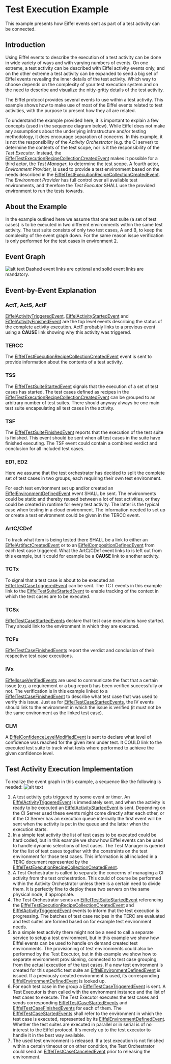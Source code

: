 # Test Execution Example
This example presents how Eiffel events sent as part of a test activity can be connected.

## Introduction
Using Eiffel events to describe the execution of a test activity can be done in wide variety of ways and with varying numbers of events. On one extreme, a test activity can be described with Eiffel activity events only, and on the other extreme a test activity can be expanded to send a big set of Eiffel events revealing the inner details of the test activity. Which way to choose depends on the complexity of your test execution system and on the need to describe and visualize the nitty-gritty details of the test activity.

The Eiffel protocol provides several events to use within a test activity. This example shows how to make use of most of the Eiffel events related to test activities, with the purpose to present how they all are related.

To understand the example provided here, it is important to explain a few concepts (used in the sequence diagram below). While Eiffel does not make any assumptions about the underlying infrastructure and/or testing methodology, it does encourage separation of concerns. In this example, it is not the responsibility of the _Activity Orchestrator_ (e.g. the CI server) to determine the contents of the test scope, nor is it the responsibility of the _Test Executor_. Instead, the [EiffelTestExecutionRecipeCollectionCreatedEvent](../eiffel-vocabulary/EiffelTestExecutionRecipeCollectionCreatedEvent.md) makes it possible for a third actor, the _Test Manager_, to determine the test scope. A fourth actor, _Environment Provider_, is used to provide a test environment based on the needs described in the [EiffelTestExecutionRecipeCollectionCreatedEvent](../eiffel-vocabulary/EiffelTestExecutionRecipeCollectionCreatedEvent.md). The _Environment Provider_ has full control over all available test environments, and therefore the _Test Executor_ SHALL use the provided environment to run the tests towards.

## About the Example
In the example outlined here we assume that one test suite (a set of test cases) is to be executed in two different environments within the same test activity. The test suite consists of only two test cases, A and B, to keep the complexity of the event graph down. For the same reason issue verification is only performed for the test cases in environment 2.

## Event Graph
![alt text](./test-execution.svg "Event Graph of Test Execution Example")
Dashed event links are optional and solid event links are mandatory.

## Event-by-Event Explanation
### ActT, ActS, ActF
[EiffelActivityTriggeredEvent](../eiffel-vocabulary/EiffelActivityTriggeredEvent.md), [EiffelActivityStartedEvent](../eiffel-vocabulary/EiffelActivityStartedEvent.md) and [EiffelActivityFinishedEvent](../eiffel-vocabulary/EiffelActivityFinishedEvent.md) are the top level events describing the status of the complete activity execution. ActT probably links to a previous event using a __CAUSE__ link showing why this activity was triggered.

### TERCC
The [EiffelTestExecutionRecipeCollectionCreatedEvent](../eiffel-vocabulary/EiffelTestExecutionRecipeCollectionCreatedEvent.md) event is sent to provide information about the contents of a test activity.

### TSS
The [EiffelTestSuiteStartedEvent](../eiffel-vocabulary/EiffelTestSuiteStartedEvent.md) signals that the execution of a set of test cases has started. The test cases defined as recipes in the [EiffelTestExecutionRecipeCollectionCreatedEvent](../eiffel-vocabulary/EiffelTestExecutionRecipeCollectionCreatedEvent.md) can be grouped to an arbitrary number of test suites. There should anyway always be one main test suite encapsulating all test cases in the activity.

### TSF
The [EiffelTestSuiteFinishedEvent](../eiffel-vocabulary/EiffelTestSuiteFinishedEvent.md) reports that the execution of the test suite is finished. This event should be sent when all test cases in the suite have finished executing. The TSF event could contain a combined verdict and conclusion for all included test cases.

### ED1, ED2
Here we assume that the test orchestrator has decided to split the complete set of test cases in two groups, each requiring their own test environment.

For each test environment set up and/or created an [EiffelEnvironmentDefinedEvent](../eiffel-vocabulary/EiffelEnvironmentDefinedEvent.md) event SHALL be sent. The environments could be static and thereby reused between a lot of test activities, or they could be created in runtime for every test activity. The latter is the typical case when testing in a cloud environment. The information needed to set up or create a test environment could be given in the TERCC event.

### ArtC/CDef
To track what item is being tested there SHALL be a link to either an [EiffelArtifactCreatedEvent](../eiffel-vocabulary/EiffelArtifactCreatedEvent.md) or to an [EiffelCompositionDefinedEvent](../eiffel-vocabulary/EiffelCompositionDefinedEvent.md) from each test case triggered. What the ArtC/CDef event links to is left out from this example, but it could for example be a __CAUSE__ link to another activity.

### TCTx
To signal that a test case is about to be executed an [EiffelTestCaseTriggeredEvent](../eiffel-vocabulary/EiffelTestCaseTriggeredEvent.md) can be sent. The TCT events in this example link to the [EiffelTestSuiteStartedEvent](../eiffel-vocabulary/EiffelTestSuiteStartedEvent.md) to enable tracking of the context in which the test cases are to be executed.

### TCSx
[EiffelTestCaseStartedEvents](../eiffel-vocabulary/EiffelTestCaseStartedEvent.md) declare that test case executions have started. They should link to the environment in which they are executed.

### TCFx
[EiffelTestCaseFinishedEvents](../eiffel-vocabulary/EiffelTestCaseFinishedEvent.md) report the verdict and conclusion of their respective test case executions.

### IVx
[EiffelIssueVerifiedEvents](../eiffel-vocabulary/EiffelIssueVerifiedEvent.md) are used to communicate the fact that a certain issue (e.g. a requirement or a bug report) has been verified successfully or not. The verification is in this example linked to a [EiffelTestCaseFinishedEvent](../eiffel-vocabulary/EiffelTestCaseFinishedEvent.md) to describe what test  case that was used to verify this issue. Just as for [EiffelTestCaseStartedEvents](../eiffel-vocabulary/EiffelTestCaseStartedEvent.md), the IV events should link to the environment in which the issue is verified (it must not be the same environment as the linked test case).

### CLM
A [EiffelConfidenceLevelModifiedEvent](../eiffel-vocabulary/EiffelConfidenceLevelModifiedEvent.md) is sent to declare what level of confidence was reached for the given item under test. It COULD link to the executed test suite to track what tests where performed to achieve the given confidence level.

## Test Activity Execution Implementation
To realize the event graph in this example, a sequence like the following is needed:
![alt text](./test-execution-sequence.png "Sequence of Calls and Events of Test Execution Example")

1. A test activity gets triggered by some event or timer. An [EiffelActivityTriggeredEvent](../eiffel-vocabulary/EiffelActivityTriggeredEvent.md) is immediately sent, and when the activity is ready to be executed an [EiffelActivityStartedEvent](../eiffel-vocabulary/EiffelActivityStartedEvent.md) is sent. Depending on the CI Server used these events might come directly after each other, or if the CI Server has an execution queue internally the first event will be sent when the activity is put in the queue and the latter when the execution starts.
2. In a simple test activity the list of test cases to be executed could be hard coded, but in this example we show how Eiffel events can be used to handle dynamic selections of test cases. The Test Manager is queried for the list of test cases together with the constraints on the test environment for those test cases. This information is all included in a TERC document represented by the [EiffelTestExecutionRecipeCollectionCreatedEvent](../eiffel-vocabulary/EiffelTestExecutionRecipeCollectionCreatedEvent.md).
3. A Test Orchestrator is called to separate the concerns of managing a CI activity from the test orchestration. This could of course be performed within the Activity Orchestrator unless there is a certain need to divide them. It is perfectly fine to deploy these two servers on the same physical node, if appropriate.
4. The Test Orchestrator sends an [EiffelTestSuiteStartedEvent](../eiffel-vocabulary/EiffelTestSuiteStartedEvent.md) referencing the [EiffelTestExecutionRecipeCollectionCreatedEvent](../eiffel-vocabulary/EiffelTestExecutionRecipeCollectionCreatedEvent.md) and [EiffelActivityTriggeredEvent](../eiffel-vocabulary/EiffelActivityTriggeredEvent.md) events to inform that the test execution is progressing. The batches of test case recipes in the TERC are evaluated and test suites are formed based on for example test environment needs.
5. In a simple test activity there might not be a need to call a separate service to setup a test environment, but in this example we show how Eiffel events can be used to handle on demand created test environments. The provisioning of test environments could also be performed by the Test Executor, but in this example we show how to separate environment provisioning, connected to test case grouping, from the actual execution of the test cases. If a new test environment is created for this specific test suite an [EiffelEnvironmentDefinedEvent](../eiffel-vocabulary/EiffelEnvironmentDefinedEvent.md) is issued. If a previously created environment is used, its corresponding [EiffelEnvironmentDefinedEvent](../eiffel-vocabulary/EiffelEnvironmentDefinedEvent.md) is looked up.
6. For each test case in the group a [EiffelTestCaseTriggeredEvent](../eiffel-vocabulary/EiffelTestCaseTriggeredEvent.md) is sent. A Test Executor is then called with the environment instance and the list of test cases to execute. The Test Executor executes the test cases and sends corresponding [EiffelTestCaseStartedEvents](../eiffel-vocabulary/EiffelTestCaseStartedEvent.md) and [EiffelTestCaseFinishedEvents](../eiffel-vocabulary/EiffelTestCaseFinishedEvent.md) for each of them. The [EiffelTestCaseStartedEvents](../eiffel-vocabulary/EiffelTestCaseStartedEvent.md) shall refer to the environment in which the test case is executed, represented by its [EiffelEnvironmentDefinedEvent](../eiffel-vocabulary/EiffelEnvironmentDefinedEvent.md). Whether the test suites are executed in parallel or in serial is of no interest to the Eiffel protocol. It's merely up to the test executor to handle it in the best way available.
7. The used test environment is released. If a test execution is not finished within a certain timeout or on other condition, the Test Orchestrator could send an [EiffelTestCaseCanceledEvent](../eiffel-vocabulary/EiffelTestCaseCanceledEvent.md) prior to releasing the environment.
